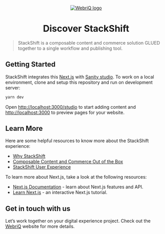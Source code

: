 <p align="center">
  <a href="https://www.webriq.com">
    <img src="https://cdn.sanity.io/images/9itgab5x/production/140d0c9644c0aa1a5dbc817b18e9d3f8d18b43ea-125x124.png" alt="WebriQ logo" />
  </a>
  <h1 align="center">Discover StackShift</h1>
</p>

> StackShift is a composable content and commerce solution GLUED together to a single workflow and publishing tool.

## Getting Started

StackShift integrates this [Next.js](https://nextjs.org/) with [Sanity studio](https://www.sanity.io/). To work on a local environment, clone and setup this repository and run on development server:

```bash
yarn dev
```

Open [http://localhost:3000/studio](http://localhost:3000/studio) to start adding content and [http://localhost:3000](http://localhost:3000) to preview pages for your website.

## Learn More

Here are some helpful resources to know more about the StackShift experience:

- [Why StackShift](https://www.webriq.com/stackshift)
- [Composable Content and Commerce Out of the Box](https://www.webriq.com/composable-content-and-commerce-out-of-the-box)
- [StackShift User Experience](https://www.canva.com/design/DAFGKQdB-2U/IBvFqNYXNz-x1eNCSrSXOQ/view?utm_content=DAFGKQdB-2U&utm_campaign=designshare&utm_medium=link&utm_source=publishsharelink)

To learn more about Next.js, take a look at the following resources:

- [Next.js Documentation](https://nextjs.org/docs) - learn about Next.js features and API.
- [Learn Next.js](https://nextjs.org/learn) - an interactive Next.js tutorial.

## Get in touch with us

Let’s work together on your digital experience project. Check out the [WebriQ](https://www.webriq.com/contact-us) website for more details.
